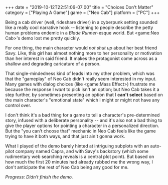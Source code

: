 +++
date = "2019-10-12T22:51:06-07:00"
title = "Choices Don't Matter"
category = ["Playing A Game"]
game = ["Neo Cab"]
platform = ["PC"]
+++

Being a cab driver (well, rideshare driver) in a cyberpunk setting sounded like a really cool narrative hook -- listening to people describe the petty human problems endemic in a <i>Blade Runner</i>-esque world.  But <game:Neo Cab>'s demo lost me pretty quickly.

For one thing, the main character would <i>not shut up</i> about her best friend Savy.  Like, this girl has almost nothing more to her personality or motivation than her interest in said friend.  It makes the protagonist come across as a shallow and degrading caricature of a person.

That single-mindedness kind of leads into my other problem, which was that the "gameplay" of Neo Cab didn't really seem interested in my input.  Many games with dialog choices (like <game:Mass Effect>) frustrate me because the response I <i>want</i> to pick isn't an option; but Neo Cab takes it a step further, by sometimes presenting an option that I <b>can't select</b> based on the main character's "emotional state" which I might or might not have any control over.

I don't think it's a bad thing for a game to tell a character's pre-determined story, infused with a deliberate personality -- and it's also not a bad thing to give the player options for pointing a character in a personalized direction.  But the "you can't choose that" mechanic in Neo Cab feels like the game trying to have it both ways, and that just ain't gonna work.

What I played of the demo barely hinted at intriguing subplots with an auto-pilot company named Capra, and with Savy's backstory (which some rudimentary web searching reveals is a central plot point).  But based on how much the first 20 minutes had already rubbed me the wrong way, I don't anticipate the rest of Neo Cab being any good for me.

<i>Progress: Didn't finish the demo.</i>
